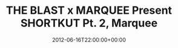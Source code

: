 ---
templateKey: event
guid: 08971d1f-6eab-11ea-99c5-002590d1d1b0
date: 2012-06-16T22:00:00+00:00
eventTime: '10pm'
title: THE BLAST x MARQUEE Present SHORTKUT Pt. 2, Marquee
artist: THE BLAST x MARQUEE Present SHORTKUT Pt. 2
city: Taipei
venue: Marquee
group: LEO37
url: https://www.facebook.com/events/245585615547942/
---
